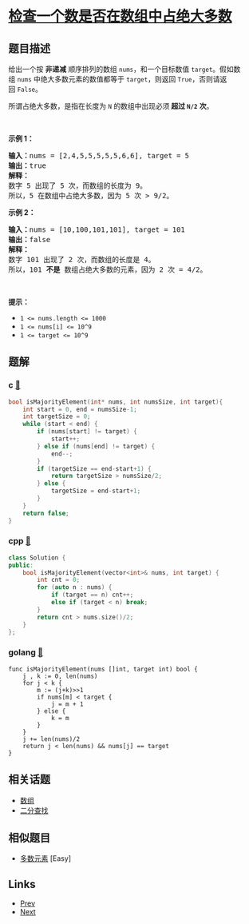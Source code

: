 
# [检查一个数是否在数组中占绝大多数](https://leetcode-cn.com/problems/check-if-a-number-is-majority-element-in-a-sorted-array)

## 题目描述

<p>给出一个按 <strong>非递减</strong> 顺序排列的数组 <code>nums</code>，和一个目标数值 <code>target</code>。假如数组 <code>nums</code> 中绝大多数元素的数值都等于 <code>target</code>，则返回 <code>True</code>，否则请返回 <code>False</code>。</p>

<p>所谓占绝大多数，是指在长度为 <code>N</code> 的数组中出现必须<strong> 超过 <code>N/2</code></strong> <strong>次</strong>。</p>

<p> </p>

<p><strong>示例 1：</strong></p>

<pre>
<strong>输入：</strong>nums = [2,4,5,5,5,5,5,6,6], target = 5
<strong>输出：</strong>true
<strong>解释：</strong>
数字 5 出现了 5 次，而数组的长度为 9。
所以，5 在数组中占绝大多数，因为 5 次 > 9/2。
</pre>

<p><strong>示例 2：</strong></p>

<pre>
<strong>输入：</strong>nums = [10,100,101,101], target = 101
<strong>输出：</strong>false
<strong>解释：</strong>
数字 101 出现了 2 次，而数组的长度是 4。
所以，101 <strong>不是 </strong>数组占绝大多数的元素，因为 2 次 = 4/2。
</pre>

<p> </p>

<p><strong>提示：</strong></p>

<ul>
	<li><code>1 <= nums.length <= 1000</code></li>
	<li><code>1 <= nums[i] <= 10^9</code></li>
	<li><code>1 <= target <= 10^9</code></li>
</ul>


## 题解

### c [🔗](check-if-a-number-is-majority-element-in-a-sorted-array.c) 
```c
bool isMajorityElement(int* nums, int numsSize, int target){
    int start = 0, end = numsSize-1;
    int targetSize = 0;
    while (start < end) {
        if (nums[start] != target) {
            start++;
        } else if (nums[end] != target) {
            end--;
        }
        if (targetSize == end-start+1) {
            return targetSize > numsSize/2;
        } else {
            targetSize = end-start+1;
        }
    }
    return false;
}
```
### cpp [🔗](check-if-a-number-is-majority-element-in-a-sorted-array.cpp) 
```cpp
class Solution {
public:
    bool isMajorityElement(vector<int>& nums, int target) {
        int cnt = 0;
        for (auto n : nums) {
            if (target == n) cnt++;
            else if (target < n) break;
        }
        return cnt > nums.size()/2;
    }
};
```
### golang [🔗](check-if-a-number-is-majority-element-in-a-sorted-array.go) 
```golang
func isMajorityElement(nums []int, target int) bool {
    j , k := 0, len(nums)
    for j < k {
        m := (j+k)>>1
        if nums[m] < target {
            j = m + 1
        } else {
            k = m
        }
    }
    j += len(nums)/2
    return j < len(nums) && nums[j] == target
}
```


## 相关话题

- [数组](https://leetcode-cn.com/tag/array) 
- [二分查找](https://leetcode-cn.com/tag/binary-search) 


## 相似题目

- [多数元素](../majority-element/README.md)  [Easy] 


## Links

- [Prev](../two-sum-less-than-k/README.md) 
- [Next](../binary-search-tree-to-greater-sum-tree/README.md) 

